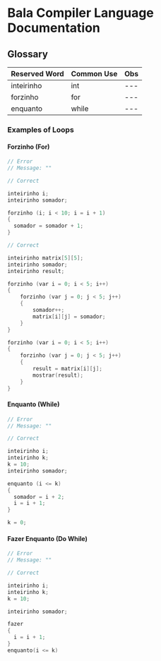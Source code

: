 # Bala Compiler Language Documentation 

## Glossary

| Reserved Word | Common Use | Obs |
|--- |--- |--- |
| inteirinho | int | --- |
| forzinho | for | --- |
| enquanto | while | --- |

### Examples of Loops

#### Forzinho (For)

```cpp
// Error
// Message: ""

```

```cpp
// Correct

inteirinho i;
inteirinho somador;

forzinho (i; i < 10; i = i + 1)
{
  somador = somador + 1;
}
```

```cpp
// Correct

inteirinho matrix[5][5];
inteirinho somador;
inteirinho result;

forzinho (var i = 0; i < 5; i++)
{
    forzinho (var j = 0; j < 5; j++)
    {
        somador++;
        matrix[i][j] = somador;
    }
}

forzinho (var i = 0; i < 5; i++)
{
    forzinho (var j = 0; j < 5; j++)
    {
        result = matrix[i][j];
        mostrar(result);
    }
}
```

#### Enquanto (While)

```cpp
// Error
// Message: ""

```

```cpp
// Correct

inteirinho i;
inteirinho k;
k = 10;
inteirinho somador;

enquanto (i <= k)
{
  somador = i + 2;
  i = i + 1;
}

k = 0;
```


#### Fazer Enquanto (Do While)

```cpp
// Error
// Message: ""

```

```cpp
// Correct 

inteirinho i;
inteirinho k;
k = 10;

inteirinho somador;

fazer 
{
  i = i + 1;
}
enquanto(i <= k)
```